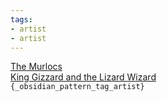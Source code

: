```yaml
---
tags:
- artist
- artist
---
```

   
[The Murlocs](./The%20Murlocs.md)   
[King Gizzard and the Lizard Wizard](./King%20Gizzard%20and%20the%20Lizard%20Wizard.md)   
`{_obsidian_pattern_tag_artist}`